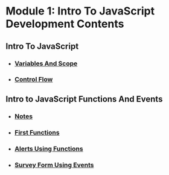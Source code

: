 # Module 1: Intro To JavaScript Development Contents

## Intro To JavaScript

- ### [Variables And Scope](./01-IntroToJavaScript/01-VariablesAndScope/)
- ### [Control Flow](./01-IntroToJavaScript/02-ControlFlow/)

## Intro to JavaScript Functions And Events

- ### [Notes](./02-IntroToJavaScriptFunctionsAndEvents/Notes.md)
- ### [First Functions](./02-IntroToJavaScriptFunctionsAndEvents/01-FirstFunctions/)
- ### [Alerts Using Functions](./02-IntroToJavaScriptFunctionsAndEvents/02-followerCountMilestoneAlert/)
- ### [Survey Form Using Events](./02-IntroToJavaScriptFunctionsAndEvents/03-SurveyFormUsingEvents/)
